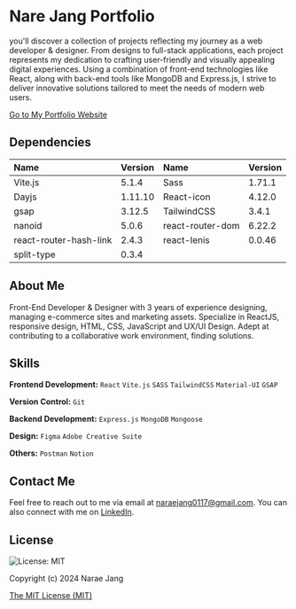 # Nare Jang Portfolio

you'll discover a collection of projects reflecting my journey as a web developer & designer. From designs to full-stack applications, each project represents my dedication to crafting user-friendly and visually appealing digital experiences. Using a combination of front-end technologies like React, along with back-end tools like MongoDB and Express.js, I strive to deliver innovative solutions tailored to meet the needs of modern web users.

[Go to My Portfolio Website](www.naraejang.dev)

## Dependencies

| Name                   | Version | Name             | Version |
| :--------------------- | :------ | :--------------- | :------ |
| Vite.js                | 5.1.4   | Sass             | 1.71.1  |
| Dayjs                  | 1.11.10 | React-icon       | 4.12.0  |
| gsap                   | 3.12.5  | TailwindCSS      | 3.4.1   |
| nanoid                 | 5.0.6   | react-router-dom | 6.22.2  |
| react-router-hash-link | 2.4.3   | react-lenis      | 0.0.46  |
| split-type             | 0.3.4   |

## About Me

Front-End Developer & Designer with 3 years of experience designing, managing e-commerce sites and marketing assets. Specialize in ReactJS, responsive design, HTML, CSS, JavaScript and UX/UI Design. Adept at contributing to a collaborative work environment, finding solutions.

## Skills

**Frontend Development:** `React` `Vite.js` `SASS` `TailwindCSS` `Material-UI` `GSAP`

**Version Control:** `Git`

**Backend Development:** `Express.js` `MongoDB` `Mongoose`

**Design:** `Figma` `Adobe Creative Suite`

**Others:** `Postman` `Notion`

## Contact Me

Feel free to reach out to me via email at [naraejang0117@gmail.com](mailto:naraejang0117@gmail.com). You can also connect with me on [LinkedIn](https://www.linkedin.com/in/naraejang0117).

## License

![License: MIT](https://img.shields.io/badge/License-MIT-yellow.svg)

Copyright (c) 2024 Narae Jang

[The MIT License (MIT)](https://opensource.org/licenses/MIT)
